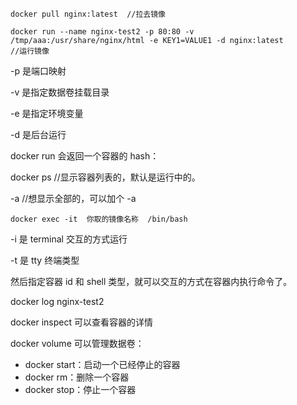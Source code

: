 ```
docker pull nginx:latest  //拉去镜像
```

```
docker run --name nginx-test2 -p 80:80 -v /tmp/aaa:/usr/share/nginx/html -e KEY1=VALUE1 -d nginx:latest 
//运行镜像
```

-p 是端口映射

-v 是指定数据卷挂载目录

-e 是指定环境变量

-d 是后台运行

docker run 会返回一个容器的 hash：

docker ps  //显示容器列表的，默认是运行中的。

-a  //想显示全部的，可以加个 -a

```
docker exec -it  你取的镜像名称  /bin/bash
```

-i 是 terminal 交互的方式运行

-t 是 tty 终端类型

然后指定容器 id 和 shell 类型，就可以交互的方式在容器内执行命令了。

docker log nginx-test2

docker inspect 可以查看容器的详情

docker volume 可以管理数据卷：

* docker start：启动一个已经停止的容器
* docker rm：删除一个容器
* docker stop：停止一个容器
